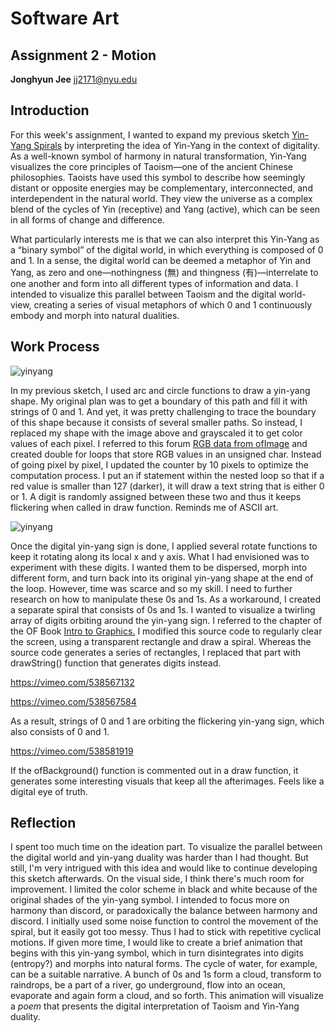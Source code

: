 # Software Art

## Assignment 2 - Motion

**Jonghyun Jee**
jj2171@nyu.edu

## Introduction

For this week's assignment, I wanted to expand my previous sketch [Yin-Yang Spirals](https://github.com/jonghyunjee/SoftwareArt/blob/main/Sketch_YinYangSpirals.md) by interpreting the idea of Yin-Yang in the context of digitality. As a well-known symbol of harmony in natural transformation, Yin-Yang visualizes the core principles of Taoism—one of the ancient Chinese philosophies. Taoists have used this symbol to describe how seemingly distant or opposite energies may be complementary, interconnected, and interdependent in the natural world. They view the universe as a complex blend of the cycles of Yin (receptive) and Yang (active), which can be seen in all forms of change and difference.

What particularly interests me is that we can also interpret this Yin-Yang as a “binary symbol” of the digital world, in which everything is composed of 0 and 1. In a sense, the digital world can be deemed a metaphor of Yin and Yang, as zero and one—nothingness (無) and thingness (有)—interrelate to one another and form into all different types of information and data. I intended to visualize this parallel between Taoism and the digital world-view, creating a series of visual metaphors of which 0 and 1 continuously embody and morph into natural dualities.

## Work Process

![yinyang](https://user-images.githubusercontent.com/50460806/115202667-962e0580-a131-11eb-8cae-44c59a7bb0f7.png)

In my previous sketch, I used arc and circle functions to draw a yin-yang shape. My original plan was to get a boundary of this path and fill it with strings of 0 and 1. And yet, it was pretty challenging to trace the boundary of this shape because it consists of several smaller paths. So instead, I replaced my shape with the image above and grayscaled it to get color values of each pixel. I referred to this forum [RGB data from ofImage](https://forum.openframeworks.cc/t/rbg-data-from-ofimage/1645) and created double for loops that store RGB values in an unsigned char. Instead of going pixel by pixel, I updated the counter by 10 pixels to optimize the computation process. I put an if statement within the nested loop so that if a red value is smaller than 127 (darker), it will draw a text string that is either 0 or 1. A digit is randomly assigned between these two and thus it keeps flickering when called in draw function. Reminds me of ASCII art.

![yinyang](https://user-images.githubusercontent.com/50460806/115205106-2bca9480-a134-11eb-9845-4fa2b43160d4.gif)

Once the digital yin-yang sign is done, I applied several rotate functions to keep it rotating along its local x and y axis. What I had envisioned was to experiment with these digits. I wanted them to be dispersed, morph into different form, and turn back into its original yin-yang shape at the end of the loop. However, time was scarce and so my skill. I need to further research on how to manipulate these 0s and 1s. As a workaround, I created a separate spiral that consists of 0s and 1s. I wanted to visualize a twirling array of digits orbiting around the yin-yang sign. I referred to the chapter of the OF Book [Intro to Graphics.](http://openframeworks.kr/ofBook/chapters/intro_to_graphics.html) I modified this source code to regularly clear the screen, using a transparent rectangle and draw a spiral. Whereas the source code generates a series of rectangles, I replaced that part with drawString() function that generates digits instead. 

https://vimeo.com/538567132

https://vimeo.com/538567584

As a result, strings of 0 and 1 are orbiting the flickering yin-yang sign, which also consists of 0 and 1. 

https://vimeo.com/538581919

If the ofBackground() function is commented out in a draw function, it generates some interesting visuals that keep all the afterimages. Feels like a digital eye of truth. 

## Reflection

I spent too much time on the ideation part. To visualize the parallel between the digital world and yin-yang duality was harder than I had thought. But still, I'm very intrigued with this idea and would like to continue developing this sketch afterwards. On the visual side, I think there's much room for improvement. I limited the color scheme in black and white because of the original shades of the yin-yang symbol. I intended to focus more on harmony than discord, or paradoxically the balance between harmony and discord. I initially used some noise function to control the movement of the spiral, but it easily got too messy. Thus I had to stick with repetitive cyclical motions. If given more time, I would like to create a brief animation that begins with this yin-yang symbol, which in turn disintegrates into digits (entropy?) and morphs into natural forms. The cycle of water, for example, can be a suitable narrative. A bunch of 0s and 1s form a cloud, transform to raindrops, be a part of a river, go underground, flow into an ocean, evaporate and again form a cloud, and so forth. This animation will visualize a *poem* that presents the digital interpretation of Taoism and Yin-Yang duality.

